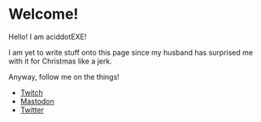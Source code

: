 # Welcome!

Hello! I am aciddotEXE!

I am yet to write stuff onto this page since my husband has surprised me with it for Christmas like a jerk.

Anyway, follow me on the things!

- <Icon icon="fa-brands fa-twitch"/> [Twitch](https://twitch.tv/aciddotexe)
- <Icon icon="fa-brands fa-mastodon"/> [Mastodon](https://mastodon.au/@aciddotEXE)
- <Icon icon="fa-brands fa-twitter"/> [Twitter](https://twitter.com/aciddotexe)
